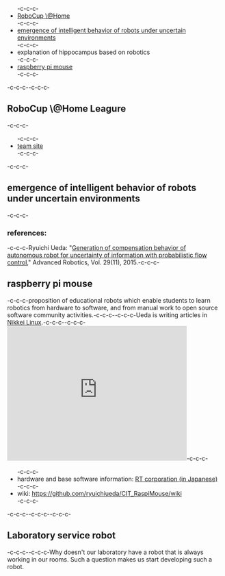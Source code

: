 <ul>-c-c-c-	<li><a href="#robocup">RoboCup \@Home</a></li>-c-c-c-	<li><a href="#pfc">emergence of intelligent behavior of robots under uncertain environments</a></li>-c-c-c-	<li>explanation of hippocampus based on robotics</li>-c-c-c-	<li><a href="#raspimouse">raspberry pi mouse</a></li>-c-c-c-</ul>-c-c-c--c-c-c-<h2 id="robocup">RoboCup \@Home Leagure</h2>-c-c-c-<ul>-c-c-c-	<li><a href="http://at-home.cit-brains.net" target="_blank">team site</a></li>-c-c-c-</ul>-c-c-c-<h2 id="pfc">emergence of intelligent behavior of robots under uncertain environments</h2>-c-c-c-<h3>references:</h3>-c-c-c-Ryuichi Ueda: "<a href="http://www.tandfonline.com/doi/abs/10.1080/01691864.2015.1009943#.Vf1cbp3tmko" target="_blank">Generation of compensation behavior of autonomous robot for uncertainty of information with probabilistic flow control</a>," Advanced Robotics, Vol. 29(11), 2015.-c-c-c-<h2 id="raspimouse">raspberry pi mouse</h2>-c-c-c-proposition of educational robots which enable students to learn robotics from hardware to software, and from manual work to open source software community activities.-c-c-c--c-c-c-Ueda is writing articles in <a href="http://itpro.nikkeibp.co.jp/linux/" target="_blank">Nikkei Linux</a>.-c-c-c--c-c-c-<iframe width="420" height="315" src="https://www.youtube.com/embed/nNwKVeCqjus" frameborder="0" allowfullscreen=""></iframe>-c-c-c-<ul>-c-c-c-	<li>hardware and base software information: <a href="http://www.rt-shop.jp/index.php?main_page=product_info&amp;products_id=3201" target="_blank">RT corporation (in Japanese)</a></li>-c-c-c-	<li>wiki: <a href="https://github.com/ryuichiueda/CIT_RaspiMouse/wiki" target="_blank">https://github.com/ryuichiueda/CIT_RaspiMouse/wiki</a></li>-c-c-c-</ul>-c-c-c--c-c-c--c-c-c-<h2 id="robocup">Laboratory service robot</h2>-c-c-c--c-c-c-Why doesn't our laboratory have a robot that is always working in our rooms. Such a question makes us start developing such a robot.
